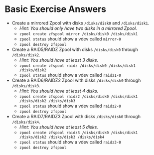 
# Basic Exercise Answers

- Create a mirrored Zpool with disks `/disks/disk0` and `/disks/disk1`.
   - _Hint: You should only have two disks in a mirrored Zpool._
   - `zpool create zfspool mirror /disks/disk0 /disks/disk1`
   - `zpool status` should show a vdev called `mirror-0`
   - `zpool destroy zfspool`
- Create a RAID5/RAIDZ Zpool with disks `/disks/disk0` through `/disks/disk2`.
   - _Hint: You should have at least 3 disks._
   - `zpool create zfspool raidz /disks/disk0 /disks/disk1 /disks/disk2`
   - `zpool status` should show a vdev called `raidz1-0`
- Create a RAID6/RAIDZ2 Zpool with disks `/disks/disk0` through `/disks/disk3`.
   - _Hint: You should have at least 4 disks._
   - `zpool create zfspool raidz2 /disks/disk0 /disks/disk1 /disks/disk2 /disks/disk3`
   - `zpool status` should show a vdev called `raidz2-0`
   - `zpool destroy zfspool`
- Create a RAID7/RAIDZ3 Zpool with disks `/disks/disk0` through `/disks/disk4`.
   - _Hint: You should have at least 5 disks._
   - `zpool create zfspool raidz3 /disks/disk0 /disks/disk1 /disks/disk2 /disks/disk3 /disks/disk4`
   - `zpool status` should show a vdev called `raidz3-0`
   - `zpool destroy zfspool`


